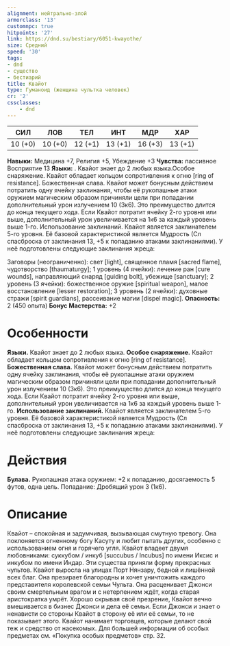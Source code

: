 ```yaml
---
alignment: нейтрально-злой
armorclass: '13'
customnpc: true
hitpoints: '27'
link: https://dnd.su/bestiary/6051-kwayothe/
size: Средний
speed: '30'
tags:
- dnd
- существо
- бестиарий
title: Квайот
type: Гуманоид (женщина чультка человек)
cr: '2'
cssclasses:
    - dnd
---
```



| СИЛ | ЛОВ | ТЕЛ | ИНТ | МДР | ХАР |
|---|---|---|---|---|---|
| 10 (+0) | 10 (+0) | 12 (+1) | 13 (+1) | 16 (+3) | 13 (+1) |
**Навыки:** Медицина +7, Религия +5, Убеждение +3
**Чувства:** пассивное Восприятие 13
**Языки:** . Квайот знает до 2 любых языка.Особое снаряжение. Квайот обладает кольцом сопротивления к огню [ring of resistance].
Божественная слава. Квайот может бонусным действием потратить одну ячейку заклинания, чтобы её рукопашные атаки оружием магическим образом причиняли цели при попадании дополнительный урон излучением 10 (3к6). Это преимущество длится до конца текущего хода. Если Квайот потратит ячейку 2-го уровня или выше, дополнительный урон увеличивается на 1к6 за каждый уровень выше 1-го.
Использование заклинаний. Квайот является заклинателем 5-го уровня. Её базовой характеристикой является Мудрость (Сл спасброска от заклинания 13, +5 к попаданию атаками заклинаниями). У неё подготовлены следующие заклинания жреца:

Заговоры (неограниченно): свет [light], священное пламя [sacred flame], чудотворство [thaumaturgy];
1 уровень (4 ячейки): лечение ран [cure wounds], направляющий снаряд [guiding bolt], убежище [sanctuary];
2 уровень (3 ячейки): божественное оружие [spiritual weapon], малое восстановление [lesser restoration];
3 уровень (2 ячейки): духовные стражи [spirit guardians], рассеивание магии [dispel magic].
**Опасность:** 2 (450 опыта)
**Бонус Мастерства:** +2


# Особенности
**Языки.** Квайот знает до 2 любых языка.
**Особое снаряжение.** Квайот обладает кольцом сопротивления к огню [ring of resistance].
**Божественная слава.** Квайот может бонусным действием потратить одну ячейку заклинания, чтобы её рукопашные атаки оружием магическим образом причиняли цели при попадании дополнительный урон излучением 10 (3к6). Это преимущество длится до конца текущего хода. Если Квайот потратит ячейку 2-го уровня или выше, дополнительный урон увеличивается на 1к6 за каждый уровень выше 1-го.
**Использование заклинаний.** Квайот является заклинателем 5-го уровня. Её базовой характеристикой является Мудрость (Сл спасброска от заклинания 13, +5 к попаданию атаками заклинаниями). У неё подготовлены следующие заклинания жреца:


# Действия
**Булава.** Рукопашная атака оружием: +2 к попаданию, досягаемость 5 футов, одна цель. Попадание: Дробящий урон 3 (1к6).


# Описание
Квайот – спокойная и задумчивая, вызывающая смутную тревогу. Она поклоняется огненному богу Касуту и любит пытать других, особенно с использованием огня и горячего угля. Квайот владеет двумя любовниками: суккубом / инкуб [succubus / Incubus] по имени Иксис и инкубом по имени Индар. Эти существа приняли форму прекрасных чультов. Квайот выросла на улицах Порт Нянзару, бедной и лишённой всех благ. Она презирает благородны и хочет уничтожить каждого представителя королевской семьи Чульта. Она расценивает Джонси своим смертельным врагом и с нетерпением ждёт, когда старая аристократка умрёт. Хорошо скрывая своё презрение, Квайот вечно вмешивается в бизнес Джонси и дела её семьи. Если Джонси и знает о ненависти со стороны Квайот в сторону её или её семьи, то не показывает этого. Квайот нанимает торговцев, которые делают свой теж и средство от насекомых. Для большей информации об особых предметах см. «Покупка особых предметов» стр. 32.